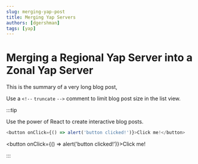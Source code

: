 ```yaml
---
slug: merging-yap-post
title: Merging Yap Servers
authors: [dgershman]
tags: [yap]
---
```


# Merging a Regional Yap Server into a Zonal Yap Server

This is the summary of a very long blog post,

Use a `<!--` `truncate` `-->` comment to limit blog post size in the list view.

<!--truncate-->

:::tip

Use the power of React to create interactive blog posts.

```js
<button onClick={() => alert('button clicked!')}>Click me!</button>
```

<button onClick={() => alert('button clicked!')}>Click me!</button>

:::
